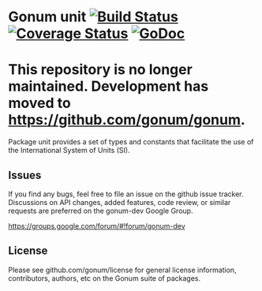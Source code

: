 # Gonum unit  [![Build Status](https://travis-ci.org/gonum/unit.svg)](https://travis-ci.org/gonum/unit)  [![Coverage Status](https://coveralls.io/repos/gonum/unit/badge.svg?branch=master&service=github)](https://coveralls.io/github/gonum/unit?branch=master) [![GoDoc](https://godoc.org/github.com/gonum/unit?status.svg)](https://godoc.org/github.com/gonum/unit)

# This repository is no longer maintained. Development has moved to https://github.com/gonum/gonum.

Package unit provides a set of types and constants that facilitate the use of the International System of Units (SI).

## Issues

If you find any bugs, feel free to file an issue on the github issue tracker. Discussions on API changes, added features, code review, or similar requests are preferred on the gonum-dev Google Group.

https://groups.google.com/forum/#!forum/gonum-dev

## License

Please see github.com/gonum/license for general license information, contributors, authors, etc on the Gonum suite of packages.
